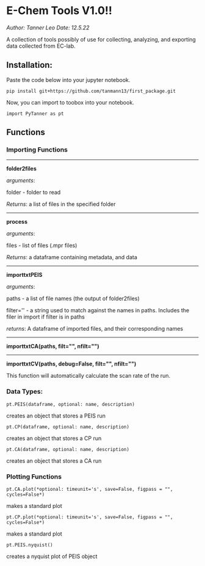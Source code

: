# E-Chem Tools V1.0!!
*Author: Tanner Leo*
*Date: 12.5.22*

A collection of tools possibly of use for collecting, analyzing, and exporting data collected from EC-lab. 


## Installation:

Paste the code below into your jupyter notebook.

~~~
pip install git+https://github.com/tanmann13/first_package.git
~~~

Now, you can import to toobox into your notebook.

~~~
import PyTanner as pt
~~~



## Functions
### **Importing Functions**
---
**folder2files**

*arguments*: 

folder - folder to read

*Returns*: a list of files in the specified folder

---

**process**

*arguments*: 

files - list of files (.mpr files)

*Returns*: a dataframe containing metadata, and data

---

**importtxtPEIS**

*arguments*: 

paths - a list of file names (the output of folder2files)

filter='' - a string used to match against the names in paths. Includes the filer in import if filter is in paths

*returns*: A dataframe of imported files, and their corresponding names

---

**importtxtCA(paths, filt="", nfilt="")**

---

**importtxtCV(paths, debug=False, filt="", nfilt="")**

This function will automatically calculate the scan rate of the run.


### Data Types:

    pt.PEIS(dataframe, optional: name, description)

creates an object that stores a PEIS run

    pt.CP(dataframe, optional: name, description)

creates an object that stores a CP run


    pt.CA(dataframe, optional: name, description)

creates an object that stores a CA run

### Plotting Functions


    pt.CA.plot(*optional: timeunit='s', save=False, figpass = "", cycles=False*)
makes a standard plot 

    
    
    pt.CP.plot(*optional: timeunit='s', save=False, figpass = "", cycles=False*)

makes a standard plot

    pt.PEIS.nyquist()

creates a nyquist plot of PEIS object



